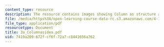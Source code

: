 ```yaml
---
content_type: resource
description: The resource contains images showing Column as structure and idea.
file: /media/https%3A/open-learning-course-data-rc.s3.amazonaws.com/4-101-experiencing-architecture-studio-spring-2003/7419a209672fcf6f72a7c8441656a762_3a_Columnasidea.pdf
file_type: application/pdf
resourcetype: Document
title: 3a_Columnasidea.pdf
uid: 7419a209-672f-cf6f-72a7-c8441656a762
---
```

